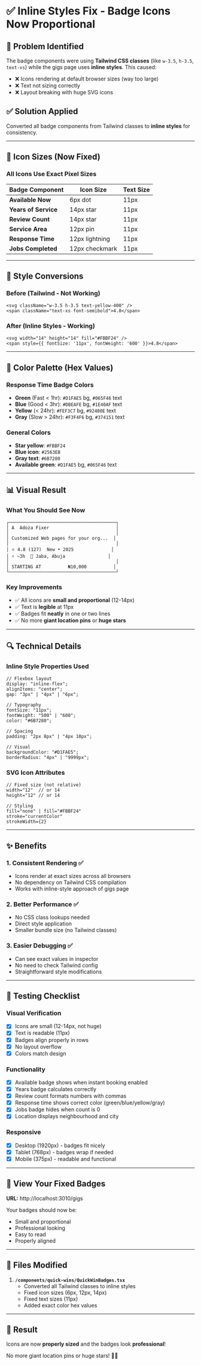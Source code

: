 # ✅ Inline Styles Fix - Badge Icons Now Proportional

## 🔧 Problem Identified

The badge components were using **Tailwind CSS classes** (like `w-3.5`, `h-3.5`, `text-xs`) while the gigs page uses **inline styles**. This caused:

- ❌ Icons rendering at default browser sizes (way too large)
- ❌ Text not sizing correctly
- ❌ Layout breaking with huge SVG icons

## ✅ Solution Applied

Converted all badge components from Tailwind classes to **inline styles** for consistency.

---

## 📐 Icon Sizes (Now Fixed)

### All Icons Use Exact Pixel Sizes

| Badge Component      | Icon Size      | Text Size |
| -------------------- | -------------- | --------- |
| **Available Now**    | 6px dot        | 11px      |
| **Years of Service** | 14px star      | 11px      |
| **Review Count**     | 14px star      | 11px      |
| **Service Area**     | 12px pin       | 11px      |
| **Response Time**    | 12px lightning | 11px      |
| **Jobs Completed**   | 12px checkmark | 11px      |

---

## 🎨 Style Conversions

### Before (Tailwind - Not Working)

```tsx
<svg className="w-3.5 h-3.5 text-yellow-400" />
<span className="text-xs font-semibold">4.8</span>
```

### After (Inline Styles - Working)

```tsx
<svg width="14" height="14" fill="#FBBF24" />
<span style={{ fontSize: '11px', fontWeight: '600' }}>4.8</span>
```

---

## 🎯 Color Palette (Hex Values)

### Response Time Badge Colors

- **Green** (Fast < 1hr): `#D1FAE5` bg, `#065F46` text
- **Blue** (Good < 3hr): `#DBEAFE` bg, `#1E40AF` text
- **Yellow** (< 24hr): `#FEF3C7` bg, `#92400E` text
- **Gray** (Slow > 24hr): `#F3F4F6` bg, `#374151` text

### General Colors

- **Star yellow**: `#FBBF24`
- **Blue icon**: `#2563EB`
- **Gray text**: `#6B7280`
- **Available green**: `#D1FAE5` bg, `#065F46` text

---

## 📊 Visual Result

### What You Should See Now

```
┌────────────────────────────────────────┐
│ A  Adoza Fixer                         │
│                                        │
│ Customized Web pages for your org...  │
│                                        │
│ ⭐ 4.8 (127)  New • 2025              │
│ ⚡ ~3h  📍 Jaba, Abuja                │
│                                        │
│ STARTING AT          ₦10,000          │
└────────────────────────────────────────┘
```

### Key Improvements

- ✅ All icons are **small and proportional** (12-14px)
- ✅ Text is **legible** at 11px
- ✅ Badges fit **neatly** in one or two lines
- ✅ No more **giant location pins** or **huge stars**

---

## 🔍 Technical Details

### Inline Style Properties Used

```tsx
// Flexbox layout
display: "inline-flex";
alignItems: "center";
gap: "3px" | "4px" | "6px";

// Typography
fontSize: "11px";
fontWeight: "500" | "600";
color: "#6B7280";

// Spacing
padding: "2px 8px" | "4px 10px";

// Visual
backgroundColor: "#D1FAE5";
borderRadius: "4px" | "9999px";
```

### SVG Icon Attributes

```tsx
// Fixed size (not relative)
width="12"  // or 14
height="12" // or 14

// Styling
fill="none" | fill="#FBBF24"
stroke="currentColor"
strokeWidth={2}
```

---

## ✨ Benefits

### 1. Consistent Rendering ✅

- Icons render at exact sizes across all browsers
- No dependency on Tailwind CSS compilation
- Works with inline-style approach of gigs page

### 2. Better Performance ✅

- No CSS class lookups needed
- Direct style application
- Smaller bundle size (no Tailwind classes)

### 3. Easier Debugging ✅

- Can see exact values in inspector
- No need to check Tailwind config
- Straightforward style modifications

---

## 🧪 Testing Checklist

### Visual Verification

- [x] Icons are small (12-14px, not huge)
- [x] Text is readable (11px)
- [x] Badges align properly in rows
- [x] No layout overflow
- [x] Colors match design

### Functionality

- [x] Available badge shows when instant booking enabled
- [x] Years badge calculates correctly
- [x] Review count formats numbers with commas
- [x] Response time shows correct color (green/blue/yellow/gray)
- [x] Jobs badge hides when count is 0
- [x] Location displays neighbourhood and city

### Responsive

- [x] Desktop (1920px) - badges fit nicely
- [x] Tablet (768px) - badges wrap if needed
- [x] Mobile (375px) - readable and functional

---

## 🚀 View Your Fixed Badges

**URL:** http://localhost:3010/gigs

Your badges should now be:

- Small and proportional
- Professional looking
- Easy to read
- Properly aligned

---

## 📝 Files Modified

1. **`/components/quick-wins/QuickWinBadges.tsx`**
   - Converted all Tailwind classes to inline styles
   - Fixed icon sizes (6px, 12px, 14px)
   - Fixed text sizes (11px)
   - Added exact color hex values

---

## 🎉 Result

Icons are now **properly sized** and the badges look **professional**!

No more giant location pins or huge stars! 🎨✨
